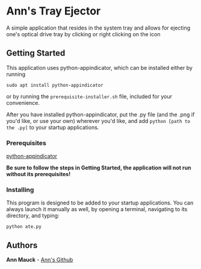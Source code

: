 # Ann's Tray Ejector

A simple application that resides in the system tray and allows for ejecting one's optical drive tray by clicking or right clicking on the icon


## Getting Started

This application uses python-appindicator, which can be installed either by running
```
sudo apt install python-appindicator
```
or by running the `prerequisite-installer.sh` file, included for your convenience.

After you have installed python-appindicator, put the .py file (and the .png if you'd like, or use your own) wherever you'd like, and add `python [path to the .py]` to your startup applications.

### Prerequisites

[python-appindicator](https://packages.debian.org/sid/python-appindicator)

**Be sure to follow the steps in Getting Started, the application will not run without its prerequisites!**

### Installing

This program is designed to be added to your startup applications. You can always launch it manually as well, by opening a terminal, navigating to its directory, and typing:

```
python ate.py
````

## Authors

**Ann Mauck** - [Ann's Github](https://github.com/annmauck)


